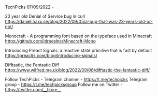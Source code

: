 TechPicks 07/09/2022 -

23 year old Denial of Service bug in curl
https://daniel.haxx.se/blog/2022/09/05/a-bug-that-was-23-years-old-or-not/

Monocraft - A programming font based on the typeface used in Minecraft
https://github.com/IdreesInc/Minecraft-Mono

Introducing Preact Signals: a reactive state primitive that is fast by default
https://preactjs.com/blog/introducing-signals/

Difftastic, the Fantastic Diff
https://www.wilfred.me.uk/blog/2022/09/06/difftastic-the-fantastic-diff/

Follow TechPicks -
Telegram channel - https://t.me/techpicks
Telegram group - https://t.me/techpicksgroup
Follow me on Twitter - https://twitter.com/__tkore__